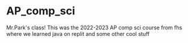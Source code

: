 # AP_comp_sci
Mr.Park's class!
This was the 2022-2023 AP comp sci course from fhs where we learned java on replit and some other cool stuff
